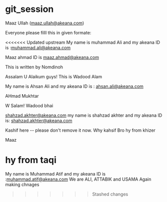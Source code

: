 # git_session

Maaz Ullah (maaz.ullah@akeana.com)


Everyone please filll this in given formate:


<<<<<<< Updated upstream
My name is muhammad Ali and my akeana ID is  :muhammad.ali@akeana.com


Maaz ahmad ID is maaz.ahmad@akeana.com

This is written by Nomdinoh


Assalam U Alaikum guys! This is Wadood Alam


 My name is Ahsan Ali and my akeana ID is : ahsan.ali@akeana.com


AHmad Mukhtar


W Salam! Wadood bhai

shahzad.akhter@akeana.com
my name is shahzad akhter and my akeana ID is: shahzad.akhter@akeana.com


Kashif here --  please don't remove it now.
Why kahsif Bro
hy from khizer

Maaz 





hy from taqi
=======
My name is Muhammad Atif and my akeana ID is  :muhammad.atif@akeana.com
We are ALI, ATTABIK and USAMA
Again making chnages
>>>>>>> Stashed changes
